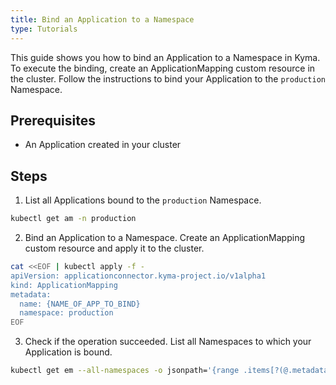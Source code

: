 ```yaml
---
title: Bind an Application to a Namespace
type: Tutorials
---
```


This guide shows you how to bind an Application to a Namespace in Kyma. To execute the binding, create an ApplicationMapping custom resource in the cluster. Follow the instructions to bind your Application to the `production` Namespace.

## Prerequisites

- An Application created in your cluster

## Steps

1. List all Applications bound to the `production` Namespace.

  ```bash
  kubectl get am -n production
  ```

2. Bind an Application to a Namespace. Create an ApplicationMapping custom resource and apply it to the cluster.

  ```bash
  cat <<EOF | kubectl apply -f -
  apiVersion: applicationconnector.kyma-project.io/v1alpha1
  kind: ApplicationMapping
  metadata:
    name: {NAME_OF_APP_TO_BIND}
    namespace: production
  EOF
  ```

3. Check if the operation succeeded. List all Namespaces to which your Application is bound.

  ```bash
  kubectl get em --all-namespaces -o jsonpath='{range .items[?(@.metadata.name=="{NAME_OF_YOUR_APP}")]}{@.metadata.namespace}{""}{end}'
  ```
